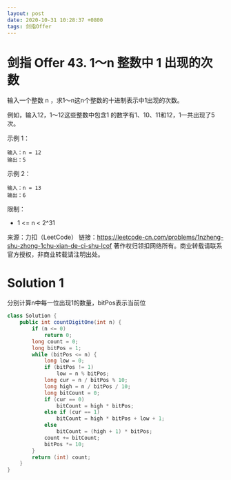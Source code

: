 ```yaml
---
layout: post
date: 2020-10-31 10:28:37 +0800
tags: 剑指Offer
---
```


# 剑指 Offer 43. 1～n 整数中 1 出现的次数

输入一个整数 n ，求1～n这n个整数的十进制表示中1出现的次数。

例如，输入12，1～12这些整数中包含1 的数字有1、10、11和12，1一共出现了5次。

示例 1：
```
输入：n = 12
输出：5
```
示例 2：
```
输入：n = 13
输出：6
```
限制：
+ 1 <= n < 2^31

来源：力扣（LeetCode）
链接：https://leetcode-cn.com/problems/1nzheng-shu-zhong-1chu-xian-de-ci-shu-lcof
著作权归领扣网络所有。商业转载请联系官方授权，非商业转载请注明出处。

# Solution 1
分别计算n中每一位出现1的数量，bitPos表示当前位  
``` java
class Solution {
    public int countDigitOne(int n) {
        if (n <= 0)
            return 0;
        long count = 0;
        long bitPos = 1;
        while (bitPos <= n) {
            long low = 0;
            if (bitPos != 1)
                low = n % bitPos;
            long cur = n / bitPos % 10;
            long high = n / bitPos / 10;
            long bitCount = 0;
            if (cur == 0)
                bitCount = high * bitPos;
            else if (cur == 1)
                bitCount = high * bitPos + low + 1;
            else
                bitCount = (high + 1) * bitPos;
            count += bitCount;
            bitPos *= 10;
        }
        return (int) count;
    }
}
```